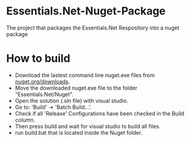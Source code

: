 # Essentials.Net-Nuget-Package
The project that packages the Essentials.Net Respository into a nuget package

# How to build

* Download the lastest command line nuget.exe files from [nuget.org/downloads](https://www.nuget.org/downloads).
* Move the downloaded nuget.exe file to the folder "Essentials.Net/Nuget".
* Open the solution (.sln file) with visual studio.
* Go to: 'Build' -> 'Batch Build...'.
* Check if all 'Release' Configurations have been checked in the Build column.
* Then press build and wait for visual studio to build all files.
* run build.bat that is located inside the Nuget folder.
